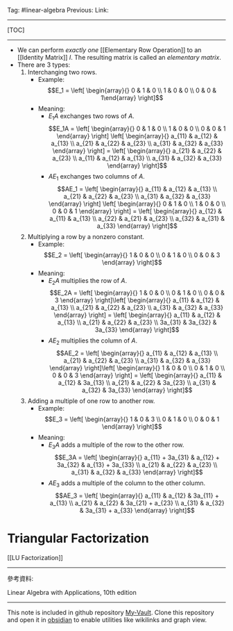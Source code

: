 Tag: #linear-algebra 
Previous: 
Link: 

---

[TOC]

---

- We can perform *exactly one* [[Elementary Row Operation]] to an [[Identity Matrix]] $I$. The resulting matrix is called an *elementary matrix*.
- There are 3 types:
	1. Interchanging two rows.
		- Example: $$E_1 = \left[ \begin{array}{} 0 & 1 & 0 \\ 1 & 0 & 0 \\ 0 & 0 & 1\end{array} \right]$$
		- Meaning:
			- $E_1A$ exchanges two rows of $A$. $$E_1A = \left[ \begin{array}{} 0 & 1 & 0 \\ 1 & 0 & 0 \\ 0 & 0 & 1 \end{array} \right] \left[ \begin{array}{} a_{11} & a_{12} & a_{13} \\ a_{21} & a_{22} & a_{23} \\ a_{31} & a_{32} & a_{33} \end{array} \right] = \left[ \begin{array}{} a_{21} & a_{22} & a_{23} \\ a_{11} & a_{12} & a_{13} \\ a_{31} & a_{32} & a_{33} \end{array} \right]$$
			- $AE_1$ exchanges two columns of $A$. $$AE_1 = \left[ \begin{array}{} a_{11} & a_{12} & a_{13} \\ a_{21} & a_{22} & a_{23} \\ a_{31} & a_{32} & a_{33} \end{array} \right] \left[ \begin{array}{} 0 & 1 & 0 \\ 1 & 0 & 0 \\ 0 & 0 & 1 \end{array} \right] = \left[ \begin{array}{} a_{12} & a_{11} & a_{13} \\ a_{22} & a_{21} & a_{23} \\ a_{32} & a_{31} & a_{33} \end{array} \right]$$
	1. Multiplying a row by a nonzero constant.
		- Example: $$E_2 = \left[ \begin{array}{} 1 & 0 & 0 \\ 0 & 1 & 0 \\ 0 & 0 & 3 \end{array} \right]$$
		- Meaning:
			- $E_2A$ multiplies the row of $A$. $$E_2A = \left[ \begin{array}{} 1 & 0 & 0 \\ 0 & 1 & 0 \\ 0 & 0 & 3 \end{array} \right]\left[ \begin{array}{} a_{11} & a_{12} & a_{13} \\ a_{21} & a_{22} & a_{23} \\ a_{31} & a_{32} & a_{33} \end{array} \right] = \left[ \begin{array}{} a_{11} & a_{12} & a_{13} \\ a_{21} & a_{22} & a_{23} \\ 3a_{31} & 3a_{32} & 3a_{33} \end{array} \right]$$
			- $AE_2$ multiplies the column of $A$. $$AE_2 = \left[ \begin{array}{} a_{11} & a_{12} & a_{13} \\ a_{21} & a_{22} & a_{23} \\ a_{31} & a_{32} & a_{33} \end{array} \right]\left[ \begin{array}{} 1 & 0 & 0 \\ 0 & 1 & 0 \\ 0 & 0 & 3 \end{array} \right] = \left[ \begin{array}{} a_{11} & a_{12} & 3a_{13} \\ a_{21} & a_{22} & 3a_{23} \\ a_{31} & a_{32} & 3a_{33} \end{array} \right]$$
	1. Adding a multiple of one row to another row.
		- Example: $$E_3 = \left[ \begin{array}{} 1 & 0 & 3 \\ 0 & 1 & 0 \\ 0 & 0 & 1 \end{array} \right]$$
		- Meaning:
			- $E_3A$ adds a multiple of the row to the other row. $$E_3A = \left[ \begin{array}{} a_{11} + 3a_{31} & a_{12} + 3a_{32} & a_{13} + 3a_{33} \\ a_{21} & a_{22} & a_{23} \\ a_{31} & a_{32} & a_{33} \end{array} \right]$$
			- $AE_3$ adds a multiple of the column to the other column. $$AE_3 = \left[ \begin{array}{} a_{11} & a_{12} & 3a_{11} + a_{13} \\ a_{21} & a_{22} & 3a_{21} + a_{23} \\ a_{31} & a_{32} & 3a_{31} + a_{33} \end{array} \right]$$

# Triangular Factorization

[[LU Factorization]]

---

參考資料:

Linear Algebra with Applications, 10th edition

---

This note is included in github repository [My-Vault](https://github.com/LittleD3092/My-Vault.git). Clone this repository and open it in [obsidian](https://obsidian.md/) to enable utilities like wikilinks and graph view.